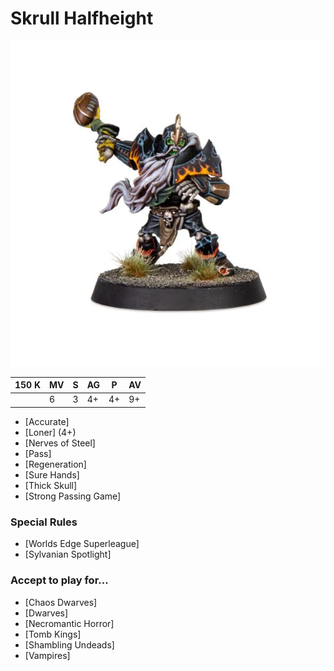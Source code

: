 # Skrull Halfheight

![](../media/starplayers/BBSkrullHalfheightLead.webp)

| 150 K  | MV | S | AG | P | AV |
| --- | --- | --- | --- | --- | --- |
| | 6 | 3 | 4+ | 4+ | 9+ |

* [Accurate]
* [Loner] (4+)
* [Nerves of Steel]
* [Pass]
* [Regeneration]
* [Sure Hands]
* [Thick Skull]
* [Strong Passing Game]

### Special Rules
* [Worlds Edge Superleague]
* [Sylvanian Spotlight]

### Accept to play for...
* [Chaos Dwarves]
* [Dwarves]
* [Necromantic Horror]
* [Tomb Kings]
* [Shambling Undeads]
* [Vampires]
